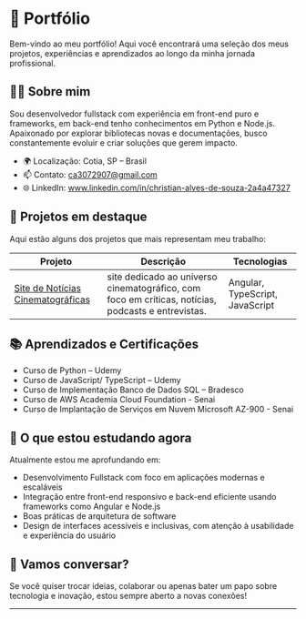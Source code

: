 # 💼 Portfólio 

Bem-vindo ao meu portfólio! Aqui você encontrará uma seleção dos meus projetos, experiências e aprendizados ao longo da minha jornada profissional.

## 👨‍💻 Sobre mim

Sou desenvolvedor fullstack com experiência em front-end puro e frameworks, em back-end tenho conhecimentos em Python e Node.js. Apaixonado por explorar bibliotecas novas e documentações, busco constantemente evoluir e criar soluções que gerem impacto.

- 🌍 Localização: Cotia, SP – Brasil
- 📫 Contato: ca3072907@gmail.com 
- 🌐 LinkedIn: www.linkedin.com/in/christian-alves-de-souza-2a4a47327

## 🚀 Projetos em destaque

Aqui estão alguns dos projetos que mais representam meu trabalho:

| Projeto | Descrição | Tecnologias |
|--------|-----------|-------------|
| [Site de Notícias Cinematográficas](https://github.com/christian-a579/Pagina-do-Cinema-Club.br) | site dedicado ao universo cinematográfico, com foco em críticas, notícias, podcasts e entrevistas.| Angular, TypeScript, JavaScript |

## 📚 Aprendizados e Certificações

- Curso de Python – Udemy
- Curso de JavaScript/ TypeScript – Udemy
- Curso de Implementação Banco de Dados SQL  – Bradesco
- Curso de AWS Academia Cloud Foundation - Senai
- Curso de Implantação de Serviços em Nuvem Microsoft AZ-900 - Senai

## 🧠 O que estou estudando agora

Atualmente estou me aprofundando em:

- Desenvolvimento Fullstack com foco em aplicações modernas e escaláveis
- Integração entre front-end responsivo e back-end eficiente usando frameworks como Angular e Node.js 
- Boas práticas de arquitetura de software
- Design de interfaces acessíveis e inclusivas, com atenção à usabilidade e experiência do usuário

## 🤝 Vamos conversar?

Se você quiser trocar ideias, colaborar ou apenas bater um papo sobre tecnologia e inovação, estou sempre aberto a novas conexões!

---
